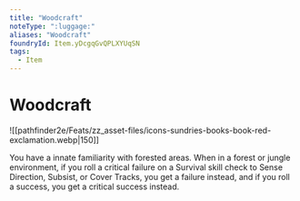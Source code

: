 ```yaml
---
title: "Woodcraft"
noteType: ":luggage:"
aliases: "Woodcraft"
foundryId: Item.yDcgqGvQPLXYUqSN
tags:
  - Item
---
```


# Woodcraft
![[pathfinder2e/Feats/zz_asset-files/icons-sundries-books-book-red-exclamation.webp|150]]

You have a innate familiarity with forested areas. When in a forest or jungle environment, if you roll a critical failure on a Survival skill check to Sense Direction, Subsist, or Cover Tracks, you get a failure instead, and if you roll a success, you get a critical success instead.
